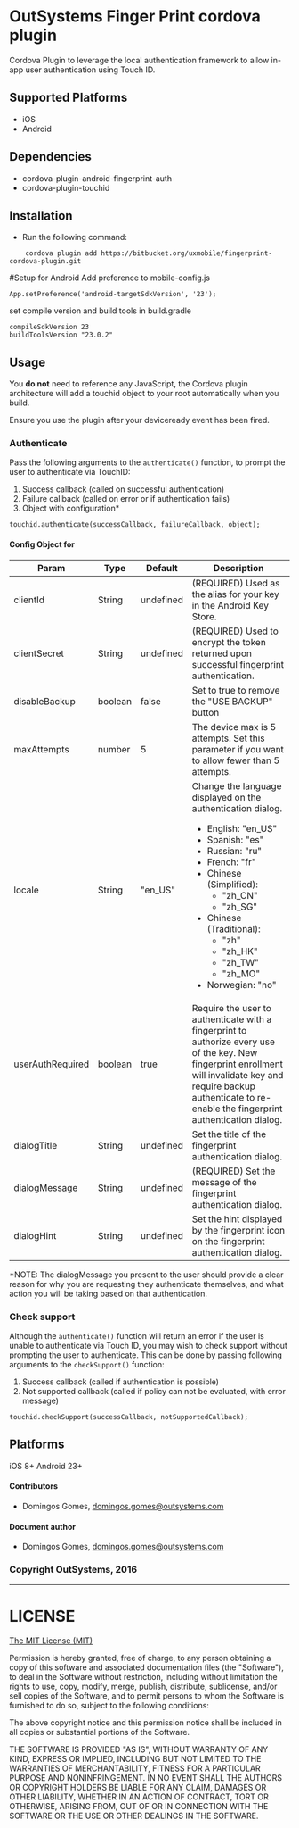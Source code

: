 # OutSystems Finger Print cordova plugin

  Cordova Plugin to leverage the local authentication framework to allow in-app user authentication using Touch ID.


  ## Supported Platforms

  - iOS
  - Android

  ## Dependencies 

  - cordova-plugin-android-fingerprint-auth
  - cordova-plugin-touchid

  ## Installation
  - Run the following command:

  ```shell
      cordova plugin add https://bitbucket.org/uxmobile/fingerprint-cordova-plugin.git
  ```
  #Setup for Android
  Add preference to mobile-config.js
  ```
  App.setPreference('android-targetSdkVersion', '23');
  ```

  set compile version and build tools in build.gradle
  ```
  compileSdkVersion 23
  buildToolsVersion "23.0.2"
  ```

  ## Usage

  You **do not** need to reference any JavaScript, the Cordova plugin architecture will add a touchid object to your root automatically when you build.

  Ensure you use the plugin after your deviceready event has been fired.

  ### Authenticate

  Pass the following arguments to the `authenticate()` function, to prompt the user to authenticate via TouchID:

  1. Success callback (called on successful authentication)
  2. Failure callback (called on error or if authentication fails)
  3. Object with configuration*

  ```
  touchid.authenticate(successCallback, failureCallback, object);
  ```
  #### Config Object for
  | Param | Type | Default | Description |
  | --- | --- | --- | --- |
  | clientId | String | undefined | (REQUIRED) Used as the alias for your key in the Android Key Store. |
  | clientSecret | String | undefined | (REQUIRED) Used to encrypt the token returned upon successful fingerprint authentication. |
  | disableBackup | boolean | false | Set to true to remove the "USE BACKUP" button |
  | maxAttempts | number | 5 | The device max is 5 attempts.  Set this parameter if you want to allow fewer than 5 attempts.  |
  | locale | String | "en_US" | Change the language displayed on the authentication dialog.<br/><ul><li>English: "en_US"</li><li>Spanish: "es"</li><li>Russian: "ru"</li><li>French: "fr"</li><li>Chinese (Simplified): <ul><li>"zh_CN"</li><li>"zh_SG"</li></ul></li><li>Chinese (Traditional): <ul><li>"zh"</li><li>"zh_HK"</li><li>"zh_TW"</li><li>"zh_MO"</li></ul></li><li>Norwegian: "no"</li></ul> |
  | userAuthRequired | boolean | true | Require the user to authenticate with a fingerprint to authorize every use of the key.  New fingerprint enrollment will invalidate key and require backup authenticate to re-enable the fingerprint authentication dialog. |
  | dialogTitle | String | undefined | Set the title of the fingerprint authentication dialog. |
  | dialogMessage | String | undefined | (REQUIRED) Set the message of the fingerprint authentication dialog. |
  | dialogHint | String | undefined | Set the hint displayed by the fingerprint icon on the fingerprint authentication dialog. |


  *NOTE: The dialogMessage you present to the user should provide a clear reason for why you are requesting they authenticate themselves, and what action you will be taking based on that authentication.

  ### Check support

  Although the `authenticate()` function will return an error if the user is unable to authenticate via Touch ID, you may wish to check support without prompting the user to authenticate. This can be done by passing following arguments to the `checkSupport()` function:

  1. Success callback (called if authentication is possible)
  2. Not supported callback (called if policy can not be evaluated, with error message)

  ```
  touchid.checkSupport(successCallback, notSupportedCallback);
  ```

  ## Platforms

  iOS 8+
  Android 23+

  #### Contributors
  - Domingos Gomes, <domingos.gomes@outsystems.com>
  #### Document author
  - Domingos Gomes, <domingos.gomes@outsystems.com>

  ### Copyright OutSystems, 2016

  ---

  LICENSE
  =======


  [The MIT License (MIT)](http://www.opensource.org/licenses/mit-license.html)

  Permission is hereby granted, free of charge, to any person obtaining a copy
  of this software and associated documentation files (the "Software"), to deal
  in the Software without restriction, including without limitation the rights
  to use, copy, modify, merge, publish, distribute, sublicense, and/or sell
  copies of the Software, and to permit persons to whom the Software is
  furnished to do so, subject to the following conditions:

  The above copyright notice and this permission notice shall be included in
  all copies or substantial portions of the Software.

  THE SOFTWARE IS PROVIDED "AS IS", WITHOUT WARRANTY OF ANY KIND, EXPRESS OR
  IMPLIED, INCLUDING BUT NOT LIMITED TO THE WARRANTIES OF MERCHANTABILITY,
  FITNESS FOR A PARTICULAR PURPOSE AND NONINFRINGEMENT. IN NO EVENT SHALL THE
  AUTHORS OR COPYRIGHT HOLDERS BE LIABLE FOR ANY CLAIM, DAMAGES OR OTHER
  LIABILITY, WHETHER IN AN ACTION OF CONTRACT, TORT OR OTHERWISE, ARISING FROM,
  OUT OF OR IN CONNECTION WITH THE SOFTWARE OR THE USE OR OTHER DEALINGS IN
  THE SOFTWARE.
